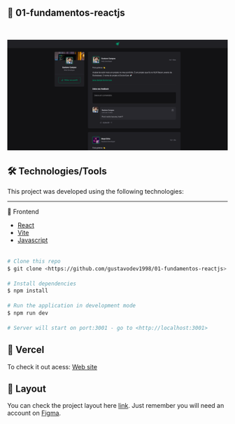
## :book: 01-fundamentos-reactjs

<br><div align="center">
<img alt="" title="" src="https://github.com/gustavodev1998/01-fundamentos-reactjs/blob/main/public/layout.png?raw=true" width="1200px" />

</div>

## 🛠️ Technologies/Tools

This project was developed using the following technologies:

---

🔭 Frontend

- [React](https://pt-br.reactjs.org/)
- [Vite](https://vitejs.dev/)
- [Javascript](https://js.org/)


```bash

# Clone this repo
$ git clone <https://github.com/gustavodev1998/01-fundamentos-reactjs>

# Install dependencies
$ npm install

# Run the application in development mode
$ npm run dev

# Server will start on port:3001 - go to <http://localhost:3001>

```

## :link: Vercel
To check it out acess: <a target="_blank" href="https://01-fundamentos-reactjs-mocha.vercel.app/">Web site</a>

## 🔖 Layout

You can check the project layout here [link](<https://www.figma.com/file/4fJN175PsnakAZ0pwKndO1/Ignite-Feed-(Community)>). Just remember you will need an account on [Figma](http://figma.com/).
